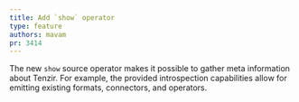 ```yaml
---
title: Add `show` operator
type: feature
authors: mavam
pr: 3414
---
```


The new `show` source operator makes it possible to gather meta information
about Tenzir. For example, the provided introspection capabilities allow for
emitting existing formats, connectors, and operators.
